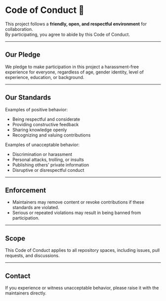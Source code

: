 # Code of Conduct 🤝

This project follows a **friendly, open, and respectful environment** for collaboration.  
By participating, you agree to abide by this Code of Conduct.

---

## Our Pledge
We pledge to make participation in this project a harassment-free experience for everyone,
regardless of age, gender identity, level of experience, education, or background.

---

## Our Standards
Examples of positive behavior:
- Being respectful and considerate
- Providing constructive feedback
- Sharing knowledge openly
- Recognizing and valuing contributions

Examples of unacceptable behavior:
- Discrimination or harassment
- Personal attacks, trolling, or insults
- Publishing others' private information
- Disruptive or disrespectful conduct

---

## Enforcement
- Maintainers may remove content or revoke contributions if these standards are violated.
- Serious or repeated violations may result in being banned from participation.

---

## Scope
This Code of Conduct applies to all repository spaces, including issues, pull requests, and discussions.

---

## Contact
If you experience or witness unacceptable behavior, please raise it with the maintainers directly.
